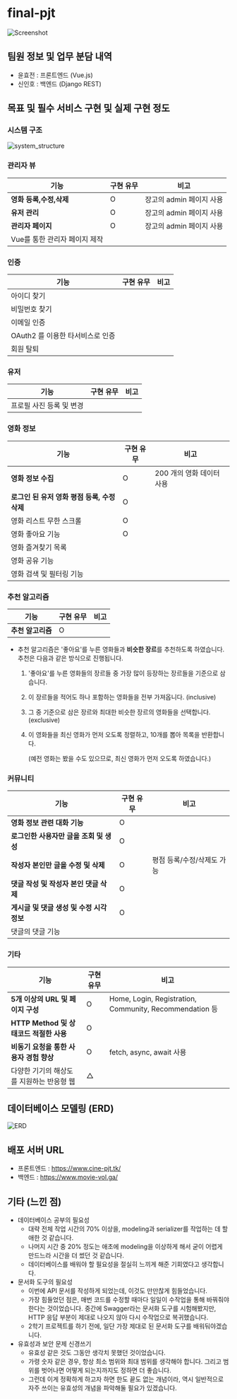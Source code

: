 # final-pjt
![Screenshot](https://lab.ssafy.com/se1620236/final-pjt/-/raw/master/Screenshot.png)

## 팀원 정보 및 업무 분담 내역

- 윤효전 : 프론트엔드 (Vue.js)
- 신인호 : 백엔드 (Django REST)

## 목표 및 필수 서비스 구현 및 실제 구현 정도

### 시스템 구조

![system_structure](https://lab.ssafy.com/se1620236/final-pjt/-/raw/master/System%20Structure.png)



### 관리자 뷰

| 기능                          | 구현 유무 | 비고                     |
| ----------------------------- | --------- | ------------------------ |
| **영화 등록,수정,삭제**       | O         | 장고의 admin 페이지 사용 |
| **유저 관리**                 | O         | 장고의 admin 페이지 사용 |
| **관리자 페이지**             | O         | 장고의 admin 페이지 사용 |
| Vue를 통한 관리자 페이지 제작 |           |                          |

### 인증

| 기능                             | 구현 유무 | 비고 |
| -------------------------------- | --------- | ---- |
| 아이디 찾기                      |           |      |
| 비밀번호 찾기                    |           |      |
| 이메일 인증                      |           |      |
| OAuth2 를 이용한 타서비스로 인증 |           |      |
| 회원 탈퇴                        |           |      |

### 유저

| 기능                     | 구현 유무 | 비고 |
| ------------------------ | --------- | ---- |
| 프로필 사진 등록 및 변경 |           |      |

### 영화 정보

| 기능                                         | 구현 유무 | 비고                      |
| -------------------------------------------- | --------- | ------------------------- |
| **영화 정보 수집**                           | O         | 200 개의 영화 데이터 사용 |
| **로그인 된 유저 영화 평점 등록, 수정 삭제** | O         |                           |
| 영화 리스트 무한 스크롤                      | O         |                           |
| 영화 좋아요 기능                             | O         |                           |
| 영화 즐겨찾기 목록                           |           |                           |
| 영화 공유 기능                               |           |                           |
| 영화 검색 및 필터링 기능                     |           |                           |

### 추천 알고리즘

| 기능              | 구현 유무 | 비고 |
| ----------------- | --------- | ---- |
| **추천 알고리즘** | O         |      |

- 추천 알고리즘은 '좋아요'를 누른 영화들과 **비슷한 장르**를 추천하도록 하였습니다.
  추천은 다음과 같은 방식으로 진행됩니다.

  1. '좋아요'를 누른 영화들의 장르들 중 가장 많이 등장하는 장르들을 기준으로 삼습니다.

  2. 이 장르들을 적어도 하나 포함하는 영화들을 전부 가져옵니다. (inclusive)

  3. 그 중 기준으로 삼은 장르와 최대한 비슷한 장르의 영화들을 선택합니다. (exclusive)

  4. 이 영화들을 최신 영화가 먼저 오도록 정렬하고, 10개를 뽑아 목록을 반환합니다.

     (예전 영화는 봤을 수도 있으므로, 최신 영화가 먼저 오도록 하였습니다.)



### 커뮤니티

| 기능                                      | 구현 유무 | 비고                       |
| ----------------------------------------- | --------- | -------------------------- |
| **영화 정보 관련 대화 기능**              | O         |                            |
| **로그인한 사용자만 글을 조회 및 생성**   | O         |                            |
| **작성자 본인만 글을 수정 및 삭제**       | O         | 평점 등록/수정/삭제도 가능 |
| **댓글 작성 및 작성자 본인 댓글 삭제**    | O         |                            |
| **게시글 및 댓글 생성 및 수정 시각 정보** | O         |                            |
| 댓글의 댓글 기능                          |           |                            |

### 기타

| 기능                                      | 구현 유무 | 비고                                                    |
| ----------------------------------------- | --------- | ------------------------------------------------------- |
| **5개 이상의 URL 및 페이지 구성**         | O         | Home, Login, Registration, Community, Recommendation 등 |
| **HTTP Method 및 상태코드 적절한 사용**   | O         |                                                         |
| **비동기 요청을 통한 사용자 경험 향상**   | O         | fetch, async, await 사용                                |
| 다양한 기기의 해상도를 지원하는 반응형 웹 | △         |                                                         |

## 데이터베이스 모델링 (ERD)

![ERD](https://lab.ssafy.com/se1620236/final-pjt/-/raw/master/final-pjt-back/ERD.png)

## 배포 서버 URL

- 프론트엔드 : https://www.cine-pjt.tk/
- 백엔드 : https://www.movie-vol.ga/

## 기타 (느낀 점)

- 데이터베이스 공부의 필요성
  - 대략 전체 작업 시간의 70% 이상을, modeling과 serializer를 작업하는 데 할애한 것 같습니다.
  - 나머지 시간 중 20% 정도는 애초에 modeling을 이상하게 해서 굳이 어렵게 만드느라 시간을 더 썼던 것 같습니다. 
  - 데이터베이스를 배워야 할 필요성을 절실히 느끼게 해준 기회였다고 생각합니다.
- 문서화 도구의 필요성
  - 이번에 API 문서를 작성하게 되었는데, 이것도 만만찮게 힘들었습니다.
  - 가장 힘들었던 점은, 매번 코드를 수정할 때마다 일일이 수작업을 통해 바꿔줘야 한다는 것이었습니다. 중간에 Swagger라는 문서화 도구를 시험해봤지만, HTTP 응답 부분이 제대로 나오지 않아 다시 수작업으로 복귀했습니다.
  - 2학기 프로젝트를 하기 전에, 일단 가장 제대로 된 문서화 도구를 배워둬야겠습니다.
- 유효성과 보안 문제 신경쓰기
  - 유효성 같은 것도 그동안 생각치 못했던 것이었습니다.
  - 가령 숫자 같은 경우, 항상 최소 범위와 최대 범위를 생각해야 합니다.
    그리고 범위를 벗어나면 어떻게 되는지까지도 정하면 더 좋습니다.
  - 그런데 이게 정확하게 하고자 하면 한도 끝도 없는 개념이라,
    역시 일반적으로 자주 쓰이는 유효성의 개념을 파악해둘 필요가 있겠습니다.
